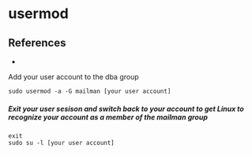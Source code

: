 # usermod

## References
* 

Add your user account to the dba group
```
sudo usermod -a -G mailman [your user account]
```

##### Exit your user sesison and switch back to your account to get Linux to recognize your account as a member of the mailman group
```
exit
sudo su -l [your user account]
```
